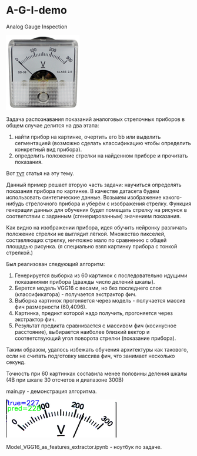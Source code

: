 # A-G-I-demo

Analog Gauge Inspection

<img src="Voltmeter-Original.jpg" alt="VVV" width="200"/>

Задача распознавания показаний аналоговых стрелочных приборов в общем случае делится на два этапа:
1. найти прибор на картинке, очертить его bb или выделить сегментацией
(возможно сделать классификацию чтобы определить конкретный вид прибора).
2. определить положение стрелки на найденном приборе и прочитать показания.

Вот [тут](https://indatalabs.com/blog/ai-inspection) статья на эту тему.

Данный пример решает вторую часть задачи: научиться определять показания прибора по картинке.
В качестве датасета будем использовать синтетические данные. 
Возьмем изображение какого-нибудь стрелочного прибора и уберём с изображения стрелку.
Функция генерации данных для обучения будет помещать стрелку на рисунок в соответствии 
с заданным (сгенерированным) значением показания.

Как видно на изображении прибора, идея обучить нейронку различать положение стрелки не выглядит лёгкой.
Множество пикселей, составляющих стрелку, ничтожно мало по сравнению с общей площадью рисунка.
(я специально взял картинку прибора с тонкой стрелкой.)

Был реализован следующий алгоритм:
1. Генерируется выборка из 60 картинок с последовательно идущими показаниями прибора (дважды число делений шкалы).
2. Берется модель VGG16 с весами, но без последнего слоя (классификатора) - получается экстрактор фич.
3. Выборка картинок прогоняется через модель - получается массив фич размерности (60,4096).
4. Картинка, предикт которой надо получить, прогоняется через экстрактор фич.
5. Результат предикта сравнивается с массивом фич (косинусное расстояние), выбирается наиболее близкий вектор 
и соответствующий угол поворота стрелки (показание прибора).

Таким образом, удалось избежать обучения архитектуры как такового, если не считать подготовку массива фич, что занимает несколько секунд.

Точность при 60 картинках составила менее половины деления шкалы (4В при шкале 30 отсчетов и диапазоне 300В)

main.py - демонстрация алгоритма.

<img src="result.jpg" alt="VVV" width="300"/>

Model_VGG16_as_features_extractor.ipynb - ноутбук по задаче.
